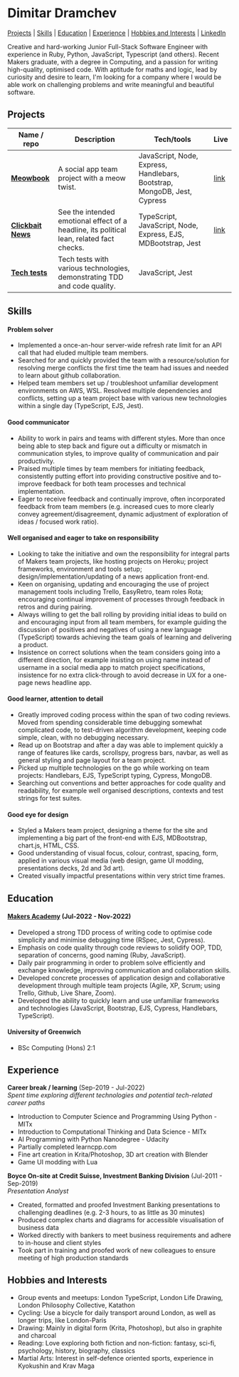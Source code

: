 # Dimitar Dramchev

[Projects](#projects) | [Skills](#skills) | [Education](#education) | [Experience](#experience) | [Hobbies and Interests](#hobbies-and-interests) | [LinkedIn](https://www.linkedin.com/in/d-dramchev/)

Creative and hard-working Junior Full-Stack Software Engineer with experience in Ruby, Python, JavaScript, Typescript (and others). Recent Makers graduate, with a degree in Computing, and a passion for writing high-quality, optimised code. With aptitude for maths and logic, lead by curiosity and desire to learn, I'm looking for a company where I would be able work on challenging problems and write meaningful and beautiful software.

## Projects

| Name / repo                                                                | Description                                                                               | Tech/tools                                                               | Live                                     |
| -------------------------------------------------------------------------- | ----------------------------------------------------------------------------------------- | ------------------------------------------------------------------------ | ---------------------------------------- |
| [**Meowbook**](https://github.com/ddrmv/d-meowbook)                        | A social app team project with a meow twist.                                              | JavaScript, Node, Express, Handlebars, Bootstrap, MongoDB, Jest, Cypress | [link](https://dmeowbook.herokuapp.com/) |
| [**Clickbait News**](https://github.com/ddrmv/clickbait-news-team-project) | See the intended emotional effect of a headline, its political lean, related fact checks. | TypeScript, JavaScript, Node, Express, EJS, MDBootstrap, Jest            | [link](https://dis-reeks.herokuapp.com/) |
| [**Tech tests**](https://github.com/ddrmv/tech-tests)                      | Tech tests with various technologies, demonstrating TDD and code quality.                 | JavaScript, Jest                                                         |                                          |

## Skills

#### Problem solver

- Implemented a once-an-hour server-wide refresh rate limit for an API call that had eluded multiple team members.
- Searched for and quickly provided the team with a resource/solution for resolving merge conflicts the first time the team had issues and needed to learn about github collaboration.
- Helped team members set up / troubleshoot unfamiliar development environments on AWS, WSL. Resolved multiple dependencies and conflicts, setting up a team project base with various new technologies within a single day (TypeScript, EJS, Jest).

#### Good communicator

- Ability to work in pairs and teams with different styles. More than once being able to step back and figure out a difficulty or mismatch in communication styles, to improve quality of communication and pair productivity.
- Praised multiple times by team members for initiating feedback, consistently putting effort into providing constructive positive and to-improve feedback for both team processes and technical implementation.
- Eager to receive feedback and continually improve, often incorporated feedback from team members (e.g. increased cues to more clearly convey agreement/disagreement, dynamic adjustment of exploration of ideas / focused work ratio).

#### Well organised and eager to take on responsibility

- Looking to take the initiative and own the responsibility for integral parts of Makers team projects, like hosting projects on Heroku; project frameworks, environment and tools setup; design/implementation/updating of a news application front-end.
- Keen on organising, updating and encouraging the use of project management tools including Trello, EasyRetro, team roles Rota; encouraging continual improvement of processes through feedback in retros and during pairing.
- Always willing to get the ball rolling by providing initial ideas to build on and encouraging input from all team members, for example guiding the discussion of positives and negatives of using a new language (TypeScript) towards achieving the team goals of learning and delivering a product.
- Insistence on correct solutions when the team considers going into a different direction, for example insisting on using name instead of username in a social media app to match project specifications, insistence for no extra click-through to avoid decrease in UX for a one-page news headline app.

#### Good learner, attention to detail

- Greatly improved coding process within the span of two coding reviews. Moved from spending considerable time debugging somewhat complicated code, to test-driven algorithm development, keeping code simple, clean, with no debugging necessary.
- Read up on Bootstrap and after a day was able to implement quickly a range of features like cards, scrollspy, progress bars, navbar, as well as general styling and page layout for a team project.
- Picked up multiple technologies on the go while working on team projects: Handlebars, EJS, TypeScript typing, Cypress, MongoDB.
- Searching out conventions and better approaches for code quality and readability, for example well organised descriptions, contexts and test strings for test suites.

#### Good eye for design

- Styled a Makers team project, designing a theme for the site and implementing a big part of the front-end with EJS, MDBootstrap, chart.js, HTML, CSS.
- Good understanding of visual focus, colour, contrast, spacing, form, applied in various visual media (web design, game UI modding, presentations decks, 2d and 3d art).
- Created visually impactful presentations within very strict time frames.

## Education

#### [Makers Academy](https://makers.tech/) (Jul-2022 - Nov-2022)

- Developed a strong TDD process of writing code to optimise code simplicity and minimise debugging time (RSpec, Jest, Cypress).
- Emphasis on code quality through code reviews to solidify OOP, TDD, separation of concerns, good naming (Ruby, JavaScript).
- Daily pair programming in order to problem solve efficiently and exchange knowledge, improving communication and collaboration skills.
- Developed concrete processes of application design and collaborative development through multiple team projects (Agile, XP, Scrum; using Trello, Github, Live Share, Zoom).
- Developed the ability to quickly learn and use unfamiliar frameworks and technologies (JavaScript, Bootstrap, EJS, Cypress, Handlebars, TypeScript).

#### University of Greenwich

- BSc Computing (Hons) 2:1

## Experience

**Career break / learning** (Sep-2019 - Jul-2022)  
_Spent time exploring different technologies and potential tech-related career paths_

- Introduction to Computer Science and Programming Using Python - MITx
- Introduction to Computational Thinking and Data Science - MITx
- AI Programming with Python Nanodegree - Udacity
- Partially completed learncpp.com
- Fine art creation in Krita/Photoshop, 3D art creation with Blender
- Game UI modding with Lua

**Boyce On-site at Credit Suisse, Investment Banking Division** (Jul-2011 - Sep-2019)  
_Presentation Analyst_

- Created, formatted and proofed Investment Banking presentations to challenging deadlines (e.g. 2-3 hours, to as little as 30 minutes)
- Produced complex charts and diagrams for accessible visualisation of business data
- Worked directly with bankers to meet business requirements and adhere to in-house and client styles
- Took part in training and proofed work of new colleagues to ensure meeting of high production standards

## Hobbies and Interests

- Group events and meetups: London TypeScript, London Life Drawing, London Philosophy Collective, Katathon
- Cycling: Use a bicycle for daily transport around London, as well as longer trips, like London-Paris
- Drawing: Mainly in digital form (Krita, Photoshop), but also in graphite and charcoal
- Reading: Love exploring both fiction and non-fiction: fantasy, sci-fi, psychology, history, biography, classics
- Martial Arts: Interest in self-defence oriented sports, experience in Kyokushin and Krav Maga
